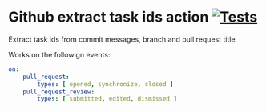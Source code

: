 # Github extract task ids action [![Tests](https://github.com/Tjitse-E/github-extract-task-ids-action/actions/workflows/tests.yml/badge.svg)](https://github.com/Tjitse-E/github-extract-task-ids-action/actions/workflows/tests.yml)
Extract task ids from commit messages, branch and pull request title

Works on the followign events:
```yml
on:
    pull_request:
        types: [ opened, synchronize, closed ]
    pull_request_review:
        types: [ submitted, edited, dismissed ]
```
